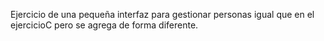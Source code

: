 Ejercicio de una pequeña interfaz para gestionar personas igual que en el ejercicioC pero se agrega de forma diferente.